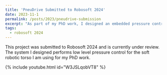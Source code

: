 ```yaml
---
title: 'PneuDrive Submitted to Robosoft 2024'
date: 2023-11-1
permalink: /posts/2023/pneudrive-submission
excerpt: "As part of my PhD work, I designed an embedded pressure control system called PneuDrive for use on a large scale soft robotic torso. <br/><br/><img src='/images/PneuDrive_Boards.png' width='500'>"
tags:
  - robosoft 2024
---
```



This project was submitted to Robosoft 2024 and is currently under review. The system I designed performs low level pressure control for the soft robotic torso I am using for my PhD work.

{% include youtube.html id="W3JSLqobVT8" %}